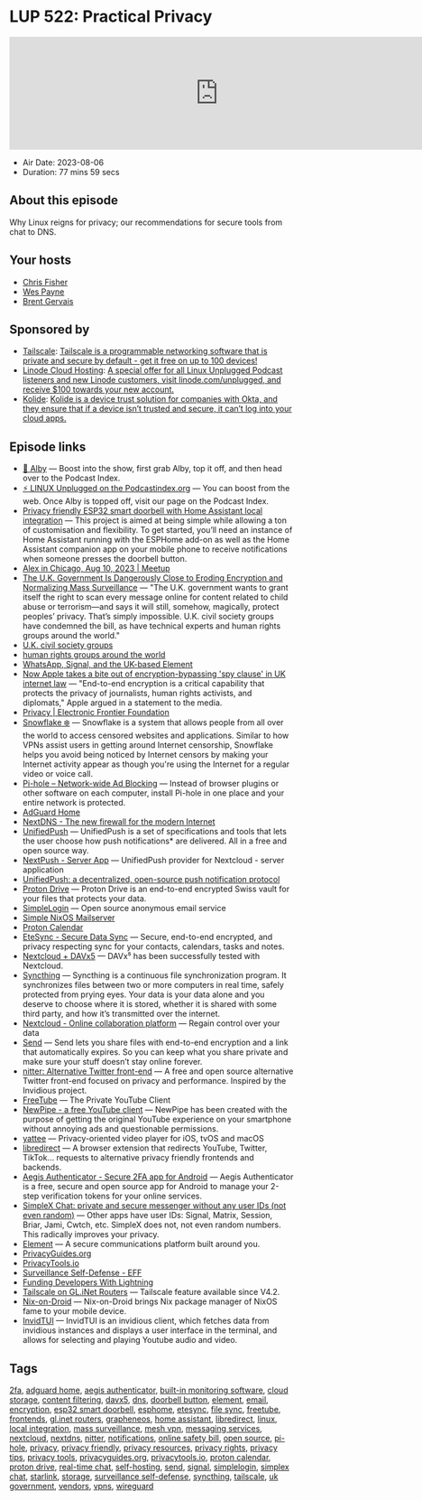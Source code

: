 # LUP 522: Practical Privacy

<iframe src="https://player.fireside.fm/v2/RUkczH-V+4AYeiNXg?theme=dark" width="740" height="200" frameborder="0" scrolling="no"></iframe>

* Air Date: 2023-08-06
* Duration: 77 mins 59 secs

## About this episode

Why Linux reigns for privacy; our recommendations for secure tools from chat to DNS.

## Your hosts
* [Chris Fisher](https://linuxunplugged.com/hosts/chrislas)
* [Wes Payne](https://linuxunplugged.com/hosts/wes)
* [Brent Gervais](https://linuxunplugged.com/hosts/brent)

## Sponsored by

  * [Tailscale](http://tailscale.com/linuxunplugged): [Tailscale is a programmable networking software that is private and secure by default - get it free on up to 100 devices!](http://tailscale.com/linuxunplugged)
  * [Linode Cloud Hosting](https://linode.com/unplugged): [A special offer for all Linux Unplugged Podcast listeners and new Linode customers, visit linode.com/unplugged, and receive $100 towards your new account. ](https://linode.com/unplugged)
  * [Kolide](https://kolide.com/unplugged): [Kolide is a device trust solution for companies with Okta, and they ensure that if a device isn’t trusted and secure, it can’t log into your cloud apps.](https://kolide.com/unplugged)



## Episode links

  * [🎉 Alby](https://getalby.com/ "🎉 Alby") — Boost into the show, first grab Alby, top it off, and then head over to the Podcast Index.
  * [⚡️ LINUX Unplugged on the Podcastindex.org](https://podcastindex.org/podcast/575694 "⚡️ LINUX Unplugged on the Podcastindex.org") — You can boost from the web. Once Alby is topped off, visit our page on the Podcast Index.
  * [Privacy friendly ESP32 smart doorbell with Home Assistant local integration](https://tristam.ie/2023/758/ "Privacy friendly ESP32 smart doorbell with Home Assistant local integration") — This project is aimed at being simple while allowing a ton of customisation and flexibility. To get started, you’ll need an instance of Home Assistant running with the ESPHome add-on as well as the Home Assistant companion app on your mobile phone to receive notifications when someone presses the doorbell button.
  * [Alex in Chicago, Aug 10, 2023 | Meetup](https://www.meetup.com/jupiterbroadcasting/events/295135370/ "Alex in Chicago, Aug 10, 2023 | Meetup")
  * [The U.K. Government Is Dangerously Close to Eroding Encryption and Normalizing Mass Surveillance](https://www.eff.org/deeplinks/2023/07/uk-government-very-close-eroding-encryption-worldwide "The U.K. Government Is Dangerously Close to Eroding Encryption and Normalizing Mass Surveillance") — "The U.K. government wants to grant itself the right to scan every message online for content related to child abuse or terrorism—and says it will still, somehow, magically, protect peoples’ privacy. That’s simply impossible. U.K. civil society groups have condemned the bill, as have technical experts and human rights groups around the world."
  * [U.K. civil society groups](https://www.eff.org/deeplinks/2022/11/experts-condemn-uk-online-safety-bill-harmful-privacy-and-encryption?ref=nobsbitcoin.com "U.K. civil society groups")
  * [human rights groups around the world](https://www.globalencryption.org/2022/11/70-organizations-cyber-security-experts-and-elected-officials-sign-open-letter-expressing-dangers-of-the-uks-online-safety-bill/?ref=nobsbitcoin.com "human rights groups around the world")
  * [WhatsApp, Signal, and the UK-based Element](https://www.nobsbitcoin.com/uk-online-safety-bill/ "WhatsApp, Signal, and the UK-based Element")
  * [Now Apple takes a bite out of encryption-bypassing 'spy clause' in UK internet law](https://www.theregister.com/2023/06/29/apple_online_safety_bill_opposition/ "Now Apple takes a bite out of encryption-bypassing 'spy clause' in UK internet law") — "End-to-end encryption is a critical capability that protects the privacy of journalists, human rights activists, and diplomats," Apple argued in a statement to the media.
  * [Privacy | Electronic Frontier Foundation](https://www.eff.org/issues/privacy "Privacy | Electronic Frontier Foundation")
  * [Snowflake ❄️](https://snowflake.torproject.org/ "Snowflake ❄️") — Snowflake is a system that allows people from all over the world to access censored websites and applications. Similar to how VPNs assist users in getting around Internet censorship, Snowflake helps you avoid being noticed by Internet censors by making your Internet activity appear as though you're using the Internet for a regular video or voice call.
  * [Pi-hole – Network-wide Ad Blocking](https://pi-hole.net/ "Pi-hole – Network-wide Ad Blocking") — Instead of browser plugins or other software on each computer, install Pi-hole in one place and your entire network is protected.
  * [AdGuard Home](https://github.com/AdguardTeam/AdGuardHome "AdGuard Home")
  * [NextDNS - The new firewall for the modern Internet](https://nextdns.io/ "NextDNS - The new firewall for the modern Internet")
  * [UnifiedPush](https://unifiedpush.org/ "UnifiedPush") — UnifiedPush is a set of specifications and tools that lets the user choose how push notifications* are delivered. All in a free and open source way.
  * [NextPush - Server App](https://github.com/UP-NextPush/server-app "NextPush - Server App") — UnifiedPush provider for Nextcloud - server application
  * [UnifiedPush: a decentralized, open-source push notification protocol](https://f-droid.org/en/2022/12/18/unifiedpush.html "UnifiedPush: a decentralized, open-source push notification protocol")
  * [Proton Drive](https://proton.me/drive "Proton Drive") — Proton Drive is an end-to-end encrypted Swiss vault for your files that protects your data.
  * [SimpleLogin](https://simplelogin.io/ "SimpleLogin") — Open source anonymous email service
  * [Simple NixOS Mailserver](https://gitlab.com/simple-nixos-mailserver/nixos-mailserver "Simple NixOS Mailserver")
  * [Proton Calendar](https://proton.me/calendar "Proton Calendar")
  * [EteSync - Secure Data Sync](https://www.etesync.com/ "EteSync - Secure Data Sync") — Secure, end-to-end encrypted, and privacy respecting sync for your contacts, calendars, tasks and notes.
  * [Nextcloud + DAVx5](https://www.davx5.com/tested-with/nextcloud "Nextcloud + DAVx5") — DAVx⁵ has been successfully tested with Nextcloud.
  * [Syncthing](https://syncthing.net/ "Syncthing") — Syncthing is a continuous file synchronization program. It synchronizes files between two or more computers in real time, safely protected from prying eyes. Your data is your data alone and you deserve to choose where it is stored, whether it is shared with some third party, and how it’s transmitted over the internet.
  * [Nextcloud - Online collaboration platform](https://nextcloud.com/ "Nextcloud - Online collaboration platform") — Regain control over your data
  * [Send](https://send.vis.ee/ "Send") — Send lets you share files with end-to-end encryption and a link that automatically expires. So you can keep what you share private and make sure your stuff doesn’t stay online forever.
  * [nitter: Alternative Twitter front-end](https://github.com/zedeus/nitter "nitter: Alternative Twitter front-end") — A free and open source alternative Twitter front-end focused on privacy and performance. Inspired by the Invidious project.
  * [FreeTube](https://freetubeapp.io/ "FreeTube") — The Private YouTube Client
  * [NewPipe - a free YouTube client](https://newpipe.net/ "NewPipe - a free YouTube client") — NewPipe has been created with the purpose of getting the original YouTube experience on your smartphone without annoying ads and questionable permissions.
  * [yattee](https://github.com/yattee/yattee "yattee") — Privacy-oriented video player for iOS, tvOS and macOS
  * [libredirect](https://github.com/libredirect/browser_extension "libredirect") — A browser extension that redirects YouTube, Twitter, TikTok... requests to alternative privacy friendly frontends and backends.
  * [Aegis Authenticator - Secure 2FA app for Android](https://getaegis.app/ "Aegis Authenticator - Secure 2FA app for Android") — Aegis Authenticator is a free, secure and open source app for Android to manage your 2-step verification tokens for your online services.
  * [SimpleX Chat: private and secure messenger without any user IDs (not even random)](https://simplex.chat/ "SimpleX Chat: private and secure messenger without any user IDs \(not even random\)") — Other apps have user IDs: Signal, Matrix, Session, Briar, Jami, Cwtch, etc. SimpleX does not, not even random numbers. This radically improves your privacy.
  * [Element](https://element.io/ "Element") — A secure communications platform built around you.
  * [PrivacyGuides.org](https://www.privacyguides.org/en/tools/ "PrivacyGuides.org")
  * [PrivacyTools.io](https://www.privacytools.io/ "PrivacyTools.io")
  * [Surveillance Self-Defense - EFF](https://ssd.eff.org/ "Surveillance Self-Defense - EFF")
  * [Funding Developers With Lightning](https://blog.getalby.com/open-source-money-for-open-source-code/ "Funding Developers With Lightning")
  * [Tailscale on GL.iNet Routers](https://docs.gl-inet.com/router/en/4/interface_guide/tailscale/ "Tailscale on GL.iNet Routers") — Tailscale feature available since V4.2.
  * [Nix-on-Droid](https://www.f-droid.org/en/packages/com.termux.nix/ "Nix-on-Droid") — Nix-on-Droid brings Nix package manager of NixOS fame to your mobile device.
  * [InvidTUI](https://darkhz.github.io/invidtui/ "InvidTUI") — InvidTUI is an invidious client, which fetches data from invidious instances and displays a user interface in the terminal, and allows for selecting and playing Youtube audio and video.



## Tags

[2fa](https://linuxunplugged.com/tags/2fa), [adguard home](https://linuxunplugged.com/tags/adguard%20home), [aegis authenticator](https://linuxunplugged.com/tags/aegis%20authenticator), [built-in monitoring software](https://linuxunplugged.com/tags/built-in%20monitoring%20software), [cloud storage](https://linuxunplugged.com/tags/cloud%20storage), [content filtering](https://linuxunplugged.com/tags/content%20filtering), [davx5](https://linuxunplugged.com/tags/davx5), [dns](https://linuxunplugged.com/tags/dns), [doorbell button](https://linuxunplugged.com/tags/doorbell%20button), [element](https://linuxunplugged.com/tags/element), [email](https://linuxunplugged.com/tags/email), [encryption](https://linuxunplugged.com/tags/encryption), [esp32 smart doorbell](https://linuxunplugged.com/tags/esp32%20smart%20doorbell), [esphome](https://linuxunplugged.com/tags/esphome), [etesync](https://linuxunplugged.com/tags/etesync), [file sync](https://linuxunplugged.com/tags/file%20sync), [freetube](https://linuxunplugged.com/tags/freetube), [frontends](https://linuxunplugged.com/tags/frontends), [gl.inet routers](https://linuxunplugged.com/tags/gl.inet%20routers), [grapheneos](https://linuxunplugged.com/tags/grapheneos), [home assistant](https://linuxunplugged.com/tags/home%20assistant), [libredirect](https://linuxunplugged.com/tags/libredirect), [linux](https://linuxunplugged.com/tags/linux), [local integration](https://linuxunplugged.com/tags/local%20integration), [mass surveillance](https://linuxunplugged.com/tags/mass%20surveillance), [mesh vpn](https://linuxunplugged.com/tags/mesh%20vpn), [messaging services](https://linuxunplugged.com/tags/messaging%20services), [nextcloud](https://linuxunplugged.com/tags/nextcloud), [nextdns](https://linuxunplugged.com/tags/nextdns), [nitter](https://linuxunplugged.com/tags/nitter), [notifications](https://linuxunplugged.com/tags/notifications), [online safety bill](https://linuxunplugged.com/tags/online%20safety%20bill), [open source](https://linuxunplugged.com/tags/open%20source), [pi-hole](https://linuxunplugged.com/tags/pi-hole), [privacy](https://linuxunplugged.com/tags/privacy), [privacy friendly](https://linuxunplugged.com/tags/privacy%20friendly), [privacy resources](https://linuxunplugged.com/tags/privacy%20resources), [privacy rights](https://linuxunplugged.com/tags/privacy%20rights), [privacy tips](https://linuxunplugged.com/tags/privacy%20tips), [privacy tools](https://linuxunplugged.com/tags/privacy%20tools), [privacyguides.org](https://linuxunplugged.com/tags/privacyguides.org), [privacytools.io](https://linuxunplugged.com/tags/privacytools.io), [proton calendar](https://linuxunplugged.com/tags/proton%20calendar), [proton drive](https://linuxunplugged.com/tags/proton%20drive), [real-time chat](https://linuxunplugged.com/tags/real-time%20chat), [self-hosting](https://linuxunplugged.com/tags/self-hosting), [send](https://linuxunplugged.com/tags/send), [signal](https://linuxunplugged.com/tags/signal), [simplelogin](https://linuxunplugged.com/tags/simplelogin), [simplex chat](https://linuxunplugged.com/tags/simplex%20chat), [starlink](https://linuxunplugged.com/tags/starlink), [storage](https://linuxunplugged.com/tags/storage), [surveillance self-defense](https://linuxunplugged.com/tags/surveillance%20self-defense), [syncthing](https://linuxunplugged.com/tags/syncthing), [tailscale](https://linuxunplugged.com/tags/tailscale), [uk government](https://linuxunplugged.com/tags/uk%20government), [vendors](https://linuxunplugged.com/tags/vendors), [vpns](https://linuxunplugged.com/tags/vpns), [wireguard](https://linuxunplugged.com/tags/wireguard)
